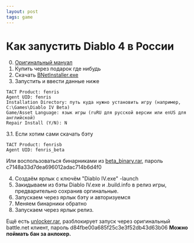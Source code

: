 ```yaml
---
layout: post
tags: game
---
```

# Как запустить Diablo 4 в России
0. [Оригинальный мануал](https://www.noob-club.ru/index.php?topic=84943.0)
1. Купить через подарок где нибудь
2. Скачать [BNetInstaller.exe](https://github.com/barncastle/Battle.Net-Installer/releases/)
3. Запустить и ввести данные ниже
```
TACT Product: fenris
Agent UID: fenris
Installation Directory: путь куда нужно установить игру (например, C:\Games\Diablo IV Beta)
Game/Asset Language: язык игры (ruRU для русской версии или enUS для английской)
Repair Install (Y/N): N
```
3.1. Если хотим сами скачать бэту
```
TACT Product: fenrisb
Agent UID: fenris_beta
```
Или воспользоваться бинарниками из [beta_binary.rar](https://github.com/william-aqn/diablo4/blob/main/beta_binary.rar), пароль c7148a33d7dea696012adac714b6d4f0

4. Создаём ярлык с ключём "Diablo IV.exe" -launch
5. Закидываем из бэты Diablo IV.exe и .build.info в релиз игры, предварительно сохранив оргинальные.
6. Запускаем через ярлык бэту и авторизуемся
7. Меняем бинарники обратно
8. Запускаем через ярлык релиз.


Ещё есть [unlocker.rar](https://github.com/william-aqn/diablo4/blob/main/unlocker.rar), разблокирует запуск через оригинальный battle.net клиент, пароль d84fbe00a685f25c3e3f52db43d63b06
**Можно поймать бан за анлокер.**



